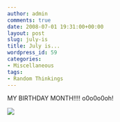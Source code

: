 ```yaml
---
author: admin
comments: true
date: 2008-07-01 19:31:00+00:00
layout: post
slug: july-is
title: July is...
wordpress_id: 59
categories:
- Miscellaneous
tags:
- Random Thinkings
---
```


MY BIRTHDAY MONTH!!!! o0o0o0oh!

![](https://blogger.googleusercontent.com/tracker/251139911615938991-6055974894907112012?l=www.outmumbered.com)
